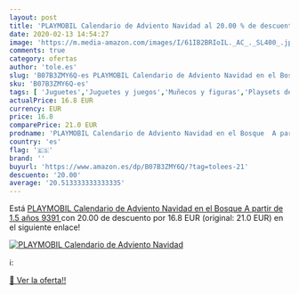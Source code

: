 ```yaml
---
layout: post
title: 'PLAYMOBIL Calendario de Adviento Navidad al 20.00 % de descuento'
date: 2020-02-13 14:54:27
image: 'https://m.media-amazon.com/images/I/61IB2BRIoIL._AC_._SL400_.jpg'
comments: true
category: ofertas
author: 'tole.es'
slug: 'B07B3ZMY6Q-es PLAYMOBIL Calendario de Adviento Navidad en el Bosque A...'
sku: 'B07B3ZMY6Q-es'
tags: [ 'Juguetes','Juguetes y juegos','Muñecos y figuras','Playsets de figuras de juguete para niños','playmobil', ]
actualPrice: 16.8 EUR
currency: EUR
price: 16.8
comparePrice: 21.0 EUR
prodname: 'PLAYMOBIL Calendario de Adviento Navidad en el Bosque  A partir de 1.5 años  9391 '
country: 'es'
flag: '🇪🇸'
brand: ''
buyurl: 'https://www.amazon.es/dp/B07B3ZMY6Q/?tag=tolees-21'
descuento: '20.00'
average: '20.513333333333335'
---
```


Está [PLAYMOBIL Calendario de Adviento Navidad en el Bosque  A partir de 1.5 años  9391 ](https://www.amazon.es/dp/B07B3ZMY6Q/?tag=tolees-21) con 20.00 de descuento por 16.8 EUR (original: 21.0 EUR) en el siguiente enlace!

[![PLAYMOBIL Calendario de Adviento Navidad](https://m.media-amazon.com/images/I/61IB2BRIoIL._AC_._SL400_.jpg)](https://www.amazon.es/dp/B07B3ZMY6Q/?tag=tolees-21)

ℹ️:


[🛒 Ver la oferta!!](https://www.amazon.es/dp/B07B3ZMY6Q/?tag=tolees-21)
